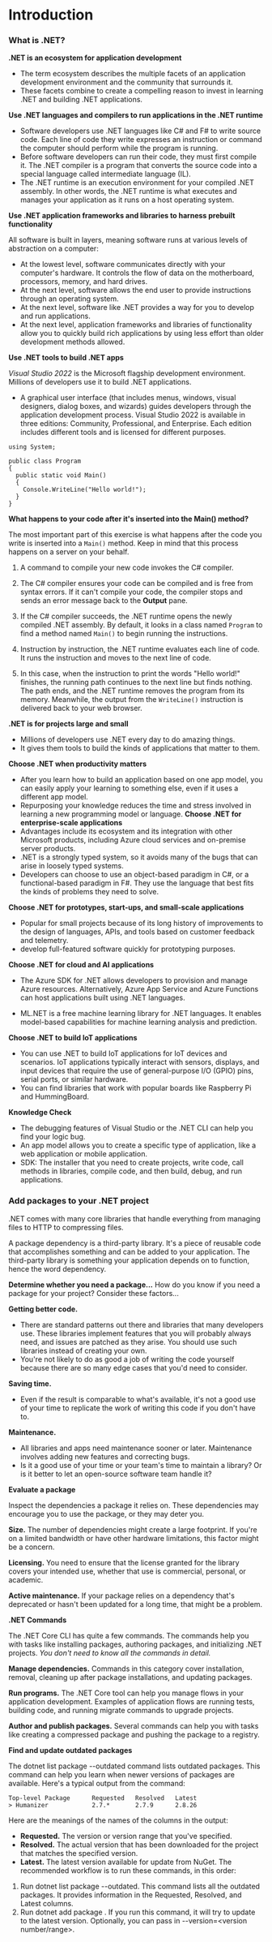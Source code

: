# Introduction

### What is .NET?

**.NET is an ecosystem for application development**

- The term ecosystem describes the multiple facets of an application development environment and the community that surrounds it. 
- These facets combine to create a compelling reason to invest in learning .NET and building .NET applications.

**Use .NET languages and compilers to run applications in the .NET runtime**
- Software developers use .NET languages like C# and F# to write source code. Each line of code they write expresses an instruction or command the computer should perform while the program is running.
- Before software developers can run their code, they must first compile it. The .NET compiler is a program that converts the source code into a special language called intermediate language (IL).
- The .NET runtime is an execution environment for your compiled .NET assembly. In other words, the .NET runtime is what executes and manages your application as it runs on a host operating system.

**Use .NET application frameworks and libraries to harness prebuilt functionality**

All software is built in layers, meaning software runs at various levels of abstraction on a computer:

- At the lowest level, software communicates directly with your computer's hardware. It controls the flow of data on the motherboard, processors, memory, and hard drives.
- At the next level, software allows the end user to provide instructions through an operating system.
- At the next level, software like .NET provides a way for you to develop and run applications.
- At the next level, application frameworks and libraries of functionality allow you to quickly build rich applications by using less effort than older development methods allowed.

**Use .NET tools to build .NET apps**

_Visual Studio 2022_ is the Microsoft flagship development environment. Millions of developers use it to build .NET applications. 
- A graphical user interface (that includes menus, windows, visual designers, dialog boxes, and wizards) guides developers through the application development process. Visual Studio 2022 is available in three editions: Community, Professional, and Enterprise. Each edition includes different tools and is licensed for different purposes.

```
using System;

public class Program
{
  public static void Main()
  {
    Console.WriteLine("Hello world!");
  }
}
```
**What happens to your code after it's inserted into the Main() method?**

The most important part of this exercise is what happens after the code you write is inserted into a ```Main()``` method. Keep in mind that this process happens on a server on your behalf.

1. A command to compile your new code invokes the C# compiler.

2. The C# compiler ensures your code can be compiled and is free from syntax errors. If it can't compile your code, the compiler stops and sends an error message back to the **Output** pane.

3. If the C# compiler succeeds, the .NET runtime opens the newly compiled .NET assembly. By default, it looks in a class named ```Program``` to find a method named ```Main()``` to begin running the instructions.

4. Instruction by instruction, the .NET runtime evaluates each line of code. It runs the instruction and moves to the next line of code.

5. In this case, when the instruction to print the words "Hello world!" finishes, the running path continues to the next line but finds nothing. The path ends, and the .NET runtime removes the program from its memory. Meanwhile, the output from the ```WriteLine()``` instruction is delivered back to your web browser.

**.NET is for projects large and small**
- Millions of developers use .NET every day to do amazing things. 
- It gives them tools to build the kinds of applications that matter to them.

**Choose .NET when productivity matters**
- After you learn how to build an application based on one app model, you can easily apply your learning to something else, even if it uses a different app model.
- Repurposing your knowledge reduces the time and stress involved in learning a new programming model or language.
**Choose .NET for enterprise-scale applications**
- Advantages include its ecosystem and its integration with other Microsoft products, including Azure cloud services and on-premise server products.
- .NET is a strongly typed system, so it avoids many of the bugs that can arise in loosely typed systems. 
- Developers can choose to use an object-based paradigm in C#, or a functional-based paradigm in F#. They use the language that best fits the kinds of problems they need to solve.

**Choose .NET for prototypes, start-ups, and small-scale applications**
- Popular for small projects because of its long history of improvements to the design of languages, APIs, and tools based on customer feedback and telemetry.
- develop full-featured software quickly for prototyping purposes.

**Choose .NET for cloud and AI applications**
- The Azure SDK for .NET allows developers to provision and manage Azure resources. Alternatively, Azure App Service and Azure Functions can host applications built using .NET languages.

- ML.NET is a free machine learning library for .NET languages. It enables model-based capabilities for machine learning analysis and prediction.

**Choose .NET to build IoT applications**
- You can use .NET to build IoT applications for IoT devices and scenarios. IoT applications typically interact with sensors, displays, and input devices that require the use of general-purpose I/O (GPIO) pins, serial ports, or similar hardware.
- You can find libraries that work with popular boards like Raspberry Pi and HummingBoard.

**Knowledge Check**
- The debugging features of Visual Studio or the .NET CLI can help you find your logic bug.
- An app model allows you to create a specific type of application, like a web application or mobile application.
- SDK: The installer that you need to create projects, write code, call methods in libraries, compile code, and then build, debug, and run applications.

### Add packages to your .NET project
.NET comes with many core libraries that handle everything from managing files to HTTP to compressing files.

A package dependency is a third-party library. It's a piece of reusable code that accomplishes something and can be added to your application. The third-party library is something your application depends on to function, hence the word dependency.

**Determine whether you need a package...**
How do you know if you need a package for your project? Consider these factors...

**Getting better code.** 
- There are standard patterns out there and libraries that many developers use. These libraries implement features that you will probably always need, and issues are patched as they arise. You should use such libraries instead of creating your own. 
- You're not likely to do as good a job of writing the code yourself because there are so many edge cases that you'd need to consider.

**Saving time.**
- Even if the result is comparable to what's available, it's not a good use of your time to replicate the work of writing this code if you don't have to.

**Maintenance.**
- All libraries and apps need maintenance sooner or later. Maintenance involves adding new features and correcting bugs. 
- Is it a good use of your time or your team's time to maintain a library? Or is it better to let an open-source software team handle it?

**Evaluate a package**

Inspect the dependencies a package it relies on. These dependencies may encourage you to use the package, or they may deter you.

**Size.** The number of dependencies might create a large footprint. If you're on a limited bandwidth or have other hardware limitations, this factor might be a concern.

**Licensing.** You need to ensure that the license granted for the library covers your intended use, whether that use is commercial, personal, or academic.

**Active maintenance.** If your package relies on a dependency that's deprecated or hasn't been updated for a long time, that might be a problem.

**.NET Commands**

The .NET Core CLI has quite a few commands. The commands help you with tasks like installing packages, authoring packages, and initializing .NET projects. _You don't need to know all the commands in detail._

**Manage dependencies.**
Commands in this category cover installation, removal, cleaning up after package installations, and updating packages.

**Run programs.**
The .NET Core tool can help you manage flows in your application development. Examples of application flows are running tests, building code, and running migrate commands to upgrade projects.

**Author and publish packages.**
Several commands can help you with tasks like creating a compressed package and pushing the package to a registry.


**Find and update outdated packages**

The dotnet list package --outdated command lists outdated packages. This command can help you learn when newer versions of packages are available. Here's a typical output from the command:

```
Top-level Package      Requested   Resolved   Latest
> Humanizer            2.7.*       2.7.9      2.8.26
```
Here are the meanings of the names of the columns in the output:

- **Requested.** The version or version range that you've specified.
- **Resolved.** The actual version that has been downloaded for the project that matches the specified version.
- **Latest.** The latest version available for update from NuGet.
The recommended workflow is to run these commands, in this order:

1. Run dotnet list package --outdated. This command lists all the outdated packages. It provides information in the Requested, Resolved, and Latest columns.
2. Run dotnet add package <package name>. If you run this command, it will try to update to the latest version. Optionally, you can pass in --version=<version number/range>.

